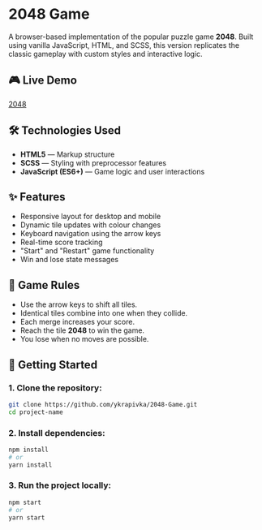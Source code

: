 # 2048 Game

A browser-based implementation of the popular puzzle game **2048**. Built using vanilla JavaScript, HTML, and SCSS, this version replicates the classic gameplay with custom styles and interactive logic.

## 🎮 Live Demo
[2048](https://ykrapivka.github.io/2048-Game/#/)

## 🛠 Technologies Used
- **HTML5** — Markup structure
- **SCSS** — Styling with preprocessor features
- **JavaScript (ES6+)** — Game logic and user interactions

## ✨ Features
- Responsive layout for desktop and mobile
- Dynamic tile updates with colour changes
- Keyboard navigation using the  arrow keys
- Real-time score tracking
- "Start" and "Restart" game functionality
- Win and lose state messages

## 🧩 Game Rules
- Use the arrow keys to shift all tiles.
- Identical tiles combine into one when they collide.
- Each merge increases your score.
- Reach the tile **2048** to win the game.
- You lose when no moves are possible.

## 🚀 Getting Started 

### 1. Clone the repository:

```bash
git clone https://github.com/ykrapivka/2048-Game.git
cd project-name
```

### 2. Install dependencies:

```bash
npm install
# or
yarn install
```

### 3. Run the project locally:

```bash
npm start
# or
yarn start
```
